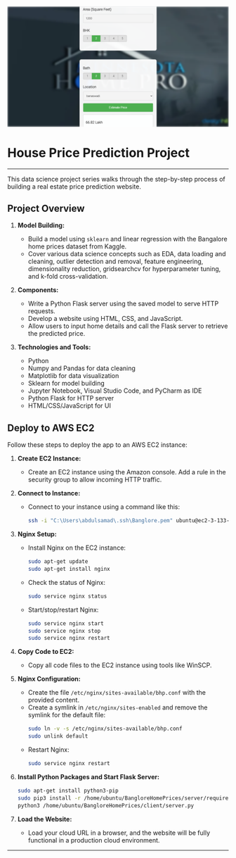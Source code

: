 ![Project Overview](https://github.com/abdulsamad3775/bengaluru-house-price-prediction/raw/master/website.png)



# House Price Prediction Project
-----------------------------------------------------------------
This data science project series walks through the step-by-step process of building a real estate price prediction website.

## Project Overview

1. **Model Building:**
   - Build a model using `sklearn` and linear regression with the Bangalore home prices dataset from Kaggle.
   - Cover various data science concepts such as EDA, data loading and cleaning, outlier detection and removal, feature engineering, dimensionality reduction, gridsearchcv for hyperparameter tuning, and k-fold cross-validation.

2. **Components:**
   - Write a Python Flask server using the saved model to serve HTTP requests.
   - Develop a website using HTML, CSS, and JavaScript.
   - Allow users to input home details and call the Flask server to retrieve the predicted price.

3. **Technologies and Tools:**
   - Python
   - Numpy and Pandas for data cleaning
   - Matplotlib for data visualization
   - Sklearn for model building
   - Jupyter Notebook, Visual Studio Code, and PyCharm as IDE
   - Python Flask for HTTP server
   - HTML/CSS/JavaScript for UI

## Deploy to AWS EC2

Follow these steps to deploy the app to an AWS EC2 instance:

1. **Create EC2 Instance:**
   - Create an EC2 instance using the Amazon console. Add a rule in the security group to allow incoming HTTP traffic.

2. **Connect to Instance:**
   - Connect to your instance using a command like this:
     ```bash
     ssh -i "C:\Users\abdulsamad\.ssh\Banglore.pem" ubuntu@ec2-3-133-88-210.us-east-2.compute.amazonaws.com
     ```

3. **Nginx Setup:**
   - Install Nginx on the EC2 instance:
     ```bash
     sudo apt-get update
     sudo apt-get install nginx
     ```
   - Check the status of Nginx:
     ```bash
     sudo service nginx status
     ```
   - Start/stop/restart Nginx:
     ```bash
     sudo service nginx start
     sudo service nginx stop
     sudo service nginx restart
     ```

4. **Copy Code to EC2:**
   - Copy all code files to the EC2 instance using tools like WinSCP.

5. **Nginx Configuration:**
   - Create the file `/etc/nginx/sites-available/bhp.conf` with the provided content.
   - Create a symlink in `/etc/nginx/sites-enabled` and remove the symlink for the default file:
     ```bash
     sudo ln -v -s /etc/nginx/sites-available/bhp.conf
     sudo unlink default
     ```
   - Restart Nginx:
     ```bash
     sudo service nginx restart
     ```

6. **Install Python Packages and Start Flask Server:**
   ```bash
   sudo apt-get install python3-pip
   sudo pip3 install -r /home/ubuntu/BangloreHomePrices/server/requirements.txt
   python3 /home/ubuntu/BangloreHomePrices/client/server.py
   ```

7. **Load the Website:**
   - Load your cloud URL in a browser, and the website will be fully functional in a production cloud environment.

---
